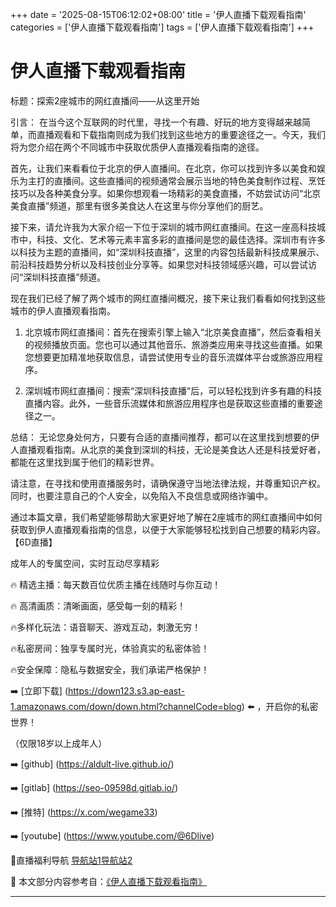 +++
date = '2025-08-15T06:12:02+08:00'
title = '伊人直播下载观看指南'
categories = ['伊人直播下载观看指南']
tags = ['伊人直播下载观看指南']
+++

# 伊人直播下载观看指南

标题：探索2座城市的网红直播间——从这里开始

引言：
在当今这个互联网的时代里，寻找一个有趣、好玩的地方变得越来越简单，而直播观看和下载指南则成为我们找到这些地方的重要途径之一。今天，我们将为您介绍在两个不同城市中获取优质伊人直播观看指南的途径。

首先，让我们来看看位于北京的伊人直播间。在北京，你可以找到许多以美食和娱乐为主打的直播间。这些直播间的视频通常会展示当地的特色美食制作过程、烹饪技巧以及各种美食分享。如果你想观看一场精彩的美食直播，不妨尝试访问“北京美食直播”频道，那里有很多美食达人在这里与你分享他们的厨艺。

接下来，请允许我为大家介绍一下位于深圳的城市网红直播间。在这一座高科技城市中，科技、文化、艺术等元素丰富多彩的直播间是您的最佳选择。深圳市有许多以科技为主题的直播间，如“深圳科技直播”，这里的内容包括最新科技成果展示、前沿科技趋势分析以及科技创业分享等。如果您对科技领域感兴趣，可以尝试访问“深圳科技直播”频道。

现在我们已经了解了两个城市的网红直播间概况，接下来让我们看看如何找到这些城市的伊人直播观看指南。

1. 北京城市网红直播间：首先在搜索引擎上输入“北京美食直播”，然后查看相关的视频播放页面。您也可以通过其他音乐、旅游类应用来寻找这些直播。如果您想要更加精准地获取信息，请尝试使用专业的音乐流媒体平台或旅游应用程序。

2. 深圳城市网红直播间：搜索“深圳科技直播”后，可以轻松找到许多有趣的科技直播内容。此外，一些音乐流媒体和旅游应用程序也是获取这些直播的重要途径之一。

总结：
无论您身处何方，只要有合适的直播间推荐，都可以在这里找到想要的伊人直播观看指南。从北京的美食到深圳的科技，无论是美食达人还是科技爱好者，都能在这里找到属于他们的精彩世界。

请注意，在寻找和使用直播服务时，请确保遵守当地法律法规，并尊重知识产权。同时，也要注意自己的个人安全，以免陷入不良信息或网络诈骗中。

通过本篇文章，我们希望能够帮助大家更好地了解在2座城市的网红直播间中如何获取到伊人直播观看指南的信息，以便于大家能够轻松找到自己想要的精彩内容。
【6D直播】

 成年人的专属空间，实时互动尽享精彩

🔥 精选主播：每天数百位优质主播在线随时与你互动！

🔥 高清画质：清晰画面，感受每一刻的精彩！

🔥多样化玩法：语音聊天、游戏互动，刺激无穷！

🔥私密房间：独享专属时光，体验真实的私密体验！

🔥安全保障：隐私与数据安全，我们承诺严格保护！

➡️ [立即下载] (https://down123.s3.ap-east-1.amazonaws.com/down/down.html?channelCode=blog) ⬅️ ，开启你的私密世界！

 （仅限18岁以上成年人）

➡️ [github] (https://aldult-live.github.io/)

➡️ [gitlab] (https://seo-09598d.gitlab.io/)

➡️ [推特] (https://x.com/wegame33)

➡️ [youtube] (https://www.youtube.com/@6Dlive)

🔞直播福利导航   [导航站1](https://webstack-86085a.gitlab.io/)[导航站2](https://onlygit123-2.github.io/)

📘 本文部分内容参考自：[《伊人直播下载观看指南》](https://webstack-hugo-12.pages.dev/)

---
